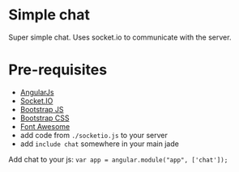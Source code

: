 # Simple chat
Super simple chat. Uses socket.io to communicate with the server.

# Pre-requisites
- [AngularJs](https://cdnjs.cloudflare.com/ajax/libs/angular.js/1.4.6/angular.min.js)
- [Socket.IO](https://cdnjs.cloudflare.com/ajax/libs/socket.io/1.3.7/socket.io.min.js)
- [Bootstrap JS](https://maxcdn.bootstrapcdn.com/bootstrap/3.3.5/js/bootstrap.min.js)
- [Bootstrap CSS](https://maxcdn.bootstrapcdn.com/bootstrap/3.3.5/css/bootstrap.min.css)
- [Font Awesome](https://maxcdn.bootstrapcdn.com/font-awesome/4.4.0/css/font-awesome.min.css)
- add code from `./socketio.js` to your server
- add `include chat` somewhere in your main jade 

Add chat to your js:
`var app = angular.module("app", ['chat']);`
